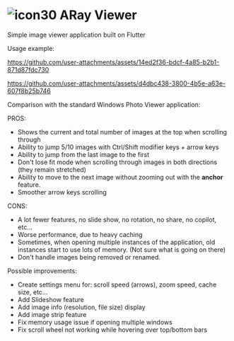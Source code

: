 # ![icon30](https://github.com/user-attachments/assets/ea370d0a-bd76-4ab5-91bb-e9ea5da83b87) ARay Viewer
Simple image viewer application built on Flutter

Usage example:

https://github.com/user-attachments/assets/14ed2f36-bdcf-4a85-b2b1-871d87fdc730

https://github.com/user-attachments/assets/d4dbc438-3800-4b5e-a63e-607f8b25b746

Comparison with the standard Windows Photo Viewer application:

PROS:
- Shows the current and total number of images at the top when scrolling through
- Ability to jump 5/10 images with Ctrl/Shift modifier keys + arrow keys
- Ability to jump from the last image to the first
- Don't lose fit mode when scrolling through images in both directions (they remain stretched)
- Ability to move to the next image without zooming out with the **anchor** feature.
- Smoother arrow keys scrolling

CONS:
- A lot fewer features, no slide show, no rotation, no share, no copilot, etc...
- Worse performance, due to heavy caching
- Sometimes, when opening multiple instances of the application, old instances start to use lots of memory. (Not sure what is going on there)
- Don't handle images being removed or renamed.

Possible improvements: 
- Create settings menu for: scroll speed (arrows), zoom speed, cache size, etc...
- Add Slideshow feature
- Add image info (resolution, file size) display
- Add image strip feature
- Fix memory usage issue if opening multiple windows
- Fix scroll wheel not working while hovering over top/bottom bars
